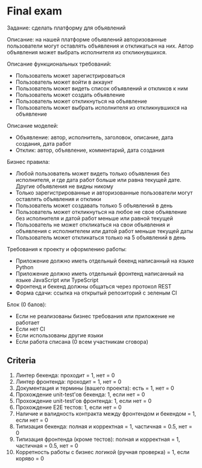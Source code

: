 # Final exam

Задание: сделать платформу для объявлений

Описание: на нашей платформе объявлений авторизованные пользователи могут оставлять объявления и откликаться на них. Автор объявления может выбрать исполнителя из откликнувшихся.

Описание функциональных требований:

- Пользователь может зарегистрироваться
- Пользователь может войти в аккаунт
- Пользователь может видеть список объявлений и откликов к ним
- Пользователь может создать объявление
- Пользователь может откликнуться на объявление
- Пользователь может выбрать исполнителя из откликнувшихся на объявление

Описание моделей:

- Объявление: автор, исполнитель, заголовок, описание, дата создания, дата работ
- Отклик: автор, объявление, комментарий, дата создания

Бизнес правила:

- Любой пользователь может видеть только объявления без исполнителя, и где дата работ больше или равна текущей дате. Другие объявления не видны никому
- Только зарегистрированные и авторизованные пользователи могут оставлять объявления и отклики
- Пользователь может создавать только 5 объявлений в день
- Пользователь может откликнуться на любое не свое объявление без исполнителя и датой работ меньше или равной текущей
- Пользователь не может откликаться на свои объявления и объявления с исполнителем или датой работ меньше текущей даты
- Пользователь может откликаться только на 5 объявлений в день

Требования к проекту и оформлению работы:

- Приложение должно иметь отдельный бекенд написанный на языке Python
- Приложение должно иметь отдельный фронтенд написанный на языке JavaScript или TypeScript
- Фронтенд и бекенд должны общаться через протокол REST
- Форма сдачи: ссылка на открытый репозиторий с зеленым CI

Блок (0 балов):

- Если не реализованы бизнес требования или приложение не работает
- Если нет CI
- Если использованы другие языки
- Если работа списана (0 всем участникам сговора)

## Criteria

1. Линтер бекенда: проходит = 1, нет = 0
2. Линтер фронтенда: проходит = 1, нет = 0
3. Документация и термины (вашего проекта): есть = 1, нет = 0
4. Прохождение unit-test'ов бекенда: 1, если нет = 0
5. Прохождение unit-test'ов фронтенда: 1, если нет = 0
6. Прохождение E2E тестов: 1, если нет = 0
7. Наличие и валидность контракта между фронтендом и бекендом = 1, если нет = 0
8. Типизация бекенда: полная и корректная = 1, частичная = 0.5, нет = 0 
9. Типизация фронтенда (кроме тестов): полная и корректная = 1, частичная = 0.5, нет = 0
10. Корретность работы с бизнес логикой (ручная проверка) = 1, если коряво = 0
